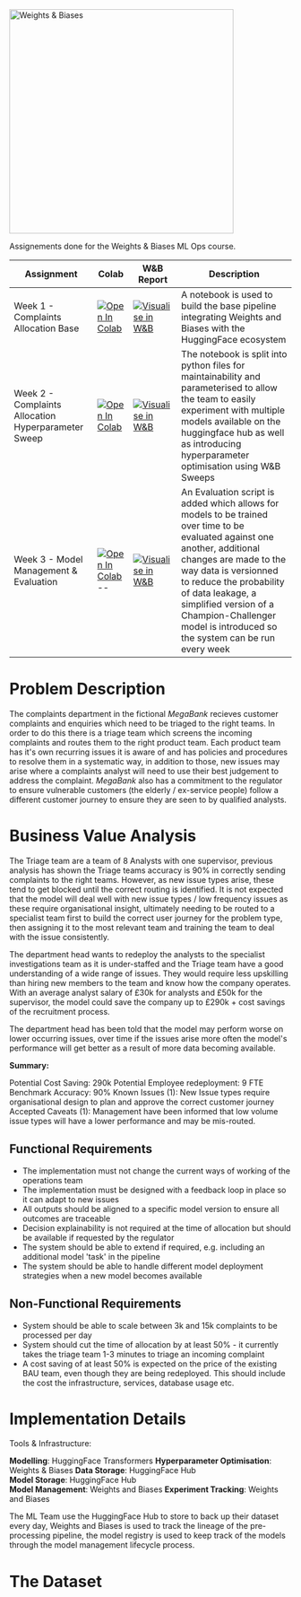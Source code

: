 <img src="https://i.imgur.com/gb6B4ig.png" width="400" alt="Weights & Biases" />

Assignements done for the Weights & Biases ML Ops course.

| Assignment      | Colab | W&B Report | Description |
| ----------- | ----------- | -------| ------|
| Week 1 - Complaints Allocation Base      | [![Open In Colab](https://colab.research.google.com/assets/colab-badge.svg)](https://colab.research.google.com/drive/1FKQcSFY9ShHPYzd--5L4aIebvmoRqKrm?usp=sharing)       |[![Visualise in W&B](https://raw.githubusercontent.com/wandb/assets/main/wandb-github-badge-gradient.svg)](https://wandb.ai/kayvane/wandb-week-1-complaints-classification/reports/Complaints-Allocation--VmlldzoyMjYzNzM3)| A notebook is used to build the base pipeline integrating Weights and Biases with the HuggingFace ecosystem|
| Week 2 - Complaints Allocation Hyperparameter Sweep   | [![Open In Colab](https://colab.research.google.com/assets/colab-badge.svg)](https://colab.research.google.com/drive/1mvUHh_uLOS7TZBUjfXjr_hPCBxvLg-g-?usp=sharing)     | [![Visualise in W&B](https://raw.githubusercontent.com/wandb/assets/main/wandb-github-badge-gradient.svg)](https://wandb.ai/kayvane/wandb-week-2-complaints-classifier/reports/Complaints-Allocation-with-Sweeps--VmlldzoyMzI5MTQw?accessToken=y5gvb2af7vb9bscetht3c02j5af34q5z65vifnfpshhd4j5uaqbdh5y33vjxfxys)| The notebook is split into python files for maintainability and parameterised to allow the team to easily experiment with multiple models available on the huggingface hub as well as introducing hyperparameter optimisation using W&B Sweeps|
| Week 3 - Model Management & Evaluation   | [![Open In Colab](https://colab.research.google.com/assets/colab-badge.svg)](https://colab.research.google.com/drive/15PnwkMunSN-uc5gVI4J83WvA3cW6J0dH?usp=sharing)  --       |[![Visualise in W&B](https://raw.githubusercontent.com/wandb/assets/main/wandb-github-badge-gradient.svg)](https://wandb.ai/kayvane/wandb-week-3-complaints-classifier/reports/Complaints-Allocation--VmlldzoyMzMyMjA4?accessToken=4gqfg8ueabt18jn2a9jklxkcel0dufmxib3f54fcyurufx366i92i019603iv3af) | An Evaluation script is added which allows for models to be trained over time to be evaluated against one another, additional changes are made to the way data is versionned to reduce the probability of data leakage, a simplified version of a Champion-Challenger model is introduced so the system can be run every week|


# Problem Description

The complaints department in the fictional _MegaBank_ recieves customer complaints and enquiries which need to be triaged to the right teams. In order to do this there is a triage team which screens the incoming complaints and routes them to the right product team. Each product team has it's own recurring issues it is aware of and has policies and procedures to resolve them in a systematic way, in addition to those, new issues may arise where a complaints analyst will need to use their best judgement to address the complaint. _MegaBank_ also has a commitment to the regulator to ensure vulnerable customers (the elderly / ex-service people) follow a different customer journey to ensure they are seen to by qualified analysts.  

# Business Value Analysis

The Triage team are a team of 8 Analysts with one supervisor, previous analysis has shown the Triage teams accuracy is 90% in correctly sending complaints to the right teams. However, as new issue types arise, these tend to get blocked until the correct routing is identified. It is not expected that the model will deal well with new issue types / low frequency issues as these require organisational insight, ultimately needing to be routed to a specialist team first to build the correct user journey for the problem type, then assigning it to the most relevant team and training the team to deal with the issue consistently.

The department head wants to redeploy the analysts to the specialist investigations team as it is under-staffed and the Triage team have a good understanding of a wide range of issues. They would require less upskilling than hiring new members to the team and know how the company operates. With an average analyst salary of £30k for analysts and £50k for the supervisor, the model could save the company up to £290k + cost savings of the recruitment process. 

The department head has been told that the model may perform worse on lower occurring issues, over time if the issues arise more often the model's performance will get better as a result of more data becoming available.


__Summary:__

Potential Cost Saving: 290k
Potential Employee redeployment: 9 FTE
Benchmark Accuracy: 90%
Known Issues (1): New Issue types require organisational design to plan and approve the correct customer journey
Accepted Caveats (1): Management have been informed that low volume issue types will have a lower performance and may be mis-routed.

## Functional Requirements

- The implementation must not change the current ways of working of the operations team
- The implementation must be designed with a feedback loop in place so it can adapt to new issues
- All outputs should be aligned to a specific model version to ensure all outcomes are traceable
- Decision explainability is not required at the time of allocation but should be available if requested by the regulator
- The system should be able to extend if required, e.g. including an additional model 'task' in the pipeline
- The system should be able to handle different model deployment strategies when a new model becomes available

## Non-Functional Requirements

- System should be able to scale between 3k and 15k complaints to be processed per day
- System should cut the time of allocation by at least 50% - it currently takes the triage team 1-3 minutes to triage an incoming complaint 
- A cost saving of at least 50% is expected on the price of the existing BAU team, even though they are being redeployed. This should include the cost the infrastructure, services, database usage etc.


# Implementation Details

Tools & Infrastructure:

**Modelling**: HuggingFace Transformers
**Hyperparameter Optimisation**: Weights & Biases
**Data Storage**: HuggingFace Hub  
**Model Storage**: HuggingFace Hub  
**Model Management**: Weights and Biases
**Experiment Tracking**: Weights and Biases  

The ML Team use the HuggingFace Hub to store to back up their dataset every day, Weights and Biases is used to track the lineage of the pre-processing pipeline, the model registry is used to keep track of the models through the model management lifecycle process.

# The Dataset

